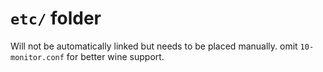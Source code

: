 # `etc/` folder
Will not be automatically linked but needs to be placed manually.
omit `10-monitor.conf` for better wine support.
